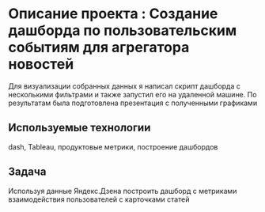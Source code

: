 # Описание проекта : Создание дашборда по пользовательским событиям для агрегатора новостей

Для визуализации собранных данных я написал скрипт
дашборда с несколькими фильтрами и также запустил его на удаленной машине. По
результатам была подготовлена презентация с полученными графиками

## Используемые технологии

dash, Tableau, продуктовые метрики, построение дашбордов

## Задача

Используя данные Яндекс.Дзена построить дашборд с метриками взаимодействия пользователей с карточками статей
